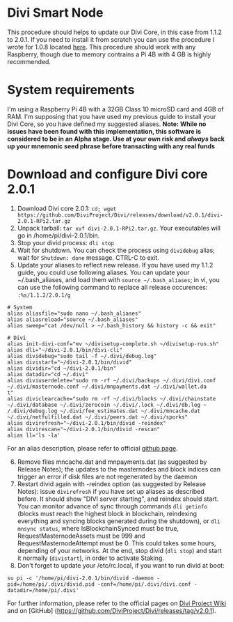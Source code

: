 # Divi Smart Node
This procedure should helps to update our Divi Core, in this case from 1.1.2 to 2.0.1. If you need to install it from scratch you can use the procedure I wrote for 1.0.8 located [here](https://github.com/IlMao-GitHub/DiviMao/blob/master/README-1.0.8.md). This procedure should work with any Raspberry, though due to memory contrains a Pi 4B with 4 GB is highly recommended. 

# System requirements
I'm using a Raspberry Pi 4B with a 32GB Class 10 microSD card and 4GB of RAM.
I'm supposing that you have used my previous guide to install your Divi Core, so you have defined my suggested aliases.
**Note: While no issues have been found with this implementation, this software is considered to be in an Alpha stage. Use at your own risk and *always* back up your mnemonic seed phrase before transacting with any real funds**

# Download and configure Divi core 2.0.1

1. Download Divi core 2.0.1: `cd; wget https://github.com/DiviProject/Divi/releases/download/v2.0.1/divi-2.0.1-RPi2.tar.gz`
2. Unpack tarball: `tar xvf divi-2.0.1-RPi2.tar.gz`. Your executables will go in /home/pi/divi-2.0.1/bin. 
3. Stop your divid process: `dli stop`
4. Wait for shutdown. You can check the process using `dividebug` alias; wait for `Shutdown: done` message. CTRL-C to exit.
5. Update your aliases to reflect new release. If you have used my 1.1.2 guide, you could use following aliases. You can update your ~/.bash_aliases, and load them with `source ~/.bash_aliases`; in vi, you can use the following command to replace all release occurences: `:%s/1.1.2/2.0.1/g` 
```
# System
alias aliasfile="sudo nano ~/.bash_aliases"
alias aliasreload="source ~/.bash_aliases"
alias sweep="cat /dev/null > ~/.bash_history && history -c && exit"

# Divi
alias init-divi-conf="mv ~/divisetup-complete.sh ~/divisetup-run.sh"
alias dli="~/divi-2.0.1/bin/divi-cli"
alias dividebug="sudo tail -f ~/.divi/debug.log"
alias divistart="~/divi-2.0.1/bin/divid"
alias dividir="cd ~/divi-2.0.1/bin"
alias datadir="cd ~/.divi"
alias diviuserdelete="sudo rm -rf ~/.divi/backups ~/.divi/divi.conf ~/.divi/masternode.conf ~/.divi/mnpayments.dat ~/.divi/wallet.da
t"
alias diviclearcache="sudo rm -rf ~/.divi/blocks ~/.divi/chainstate ~/.divi/database ~/.divi/zerocoin ~/.divi/.lock ~/.divi/db.log ~
/.divi/debug.log ~/.divi/fee_estimates.dat ~/.divi/mncache.dat ~/.divi/netfulfilled.dat ~/.divi/peers.dat ~/.divi/sporks"
alias divirefresh="~/divi-2.0.1/bin/divid -reindex"
alias divirescan="~/divi-2.0.1/bin/divid -rescan"
alias ll='ls -la'
```
For an alias description, please refer to official [github page](https://github.com/DiviProject/divi-smart-node).

6. Remove files mncache.dat and mnpayments.dat (as suggested by Release Notes); the updates to the masternodes and block indices can trigger an error if disk files are not regenerated by the daemon 
7. Restart divid again with -reindex option (as suggested by Release Notes): issue `divirefresh` if you have set up aliases as described before. It should show "DIVI server starting", and reindex should start. You can monitor advance of sync through commands `dli getinfo` (blocks must reach the highest block in blockchain, reindexing everything and syncing blocks generated during the shutdown), or `dli mnsync status`, where IsBlockchainSynced must be true, RequestMasternodeAssets must be 999 and RequestMasternodeAttempt must be 0. This could takes some hours, depending of your networks. At the end, stop divid (`dli stop`) and start it normally (`divistart`), in order to activate Staking.
8. Don't forget to update your /etc/rc.local, if you want to run divid at boot:
```
su pi -c '/home/pi/divi-2.0.1/bin/divid -daemon -pid=/home/pi/.divi/divid.pid -conf=/home/pi/.divi/divi.conf -datadir=/home/pi/.divi'
```

For further information, please refer to the official pages on [Divi Project Wiki](https://wiki.diviproject.org/) and on [GitHub] (https://github.com/DiviProject/Divi/releases/tag/v2.0.1).
